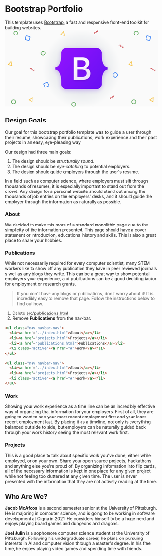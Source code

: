 # Bootstrap Portfolio
This template uses [Bootstrap](https://getbootstrap.com/), a fast and responsive front-end toolkit for building websites.
![Bootstrap Logo](assets/bootstrap_logo.png)

## Design Goals
Our goal for this bootstrap portfolio template was to guide a user through their resume, showcasing their publications, work experience and their past projects in an easy, eye-pleasing way.

Our design had three main goals:
1. The design should be _structurally sound_.
1. The design should be _eye-catching_ to potential employers.
1. The design should guide employers through the user's resume.

In a field such as computer science, where employers must sift through thousands of resumes, it is especially important to stand out from the crowd. Any design for a personal website should stand out among the thousands of job entries on the employers' desks, and it should guide the employer through the information as naturally as possible.

### About
We decided to make this more of a standard monolithic page due to the simplicity of the information presented. This page should have a cover statement or introduction, educational history and skills. This is also a great place to share your hobbies.

### Publications
While not necessarily required for every computer scientist, many STEM workers like to show off any publication they have in peer reviewed journals s well as any blogs they write. This can be a great way to show potential employers your experience, and publications can be a good deciding factor for employment or research grants.

> If you don't have any blogs or publications, don't worry about it! It is incredibly easy to remove that page. Follow the instructions below to find out how.

1. Delete [src/publications.html](src/work.html)
1. Remove **Publications** from the nav-bar.
```html
<ul class="nav navbar-nav">
  <li><a href="../index.html">About</a></li>
  <li><a href="projects.html">Projects</a></li>
  <li><a href="publications.html">Publications</a></li>
  <li class="active"><a href="#">Work</a></li>
</ul>
```
```html
<ul class="nav navbar-nav">
  <li><a href="../index.html">About</a></li>
  <li><a href="projects.html">Projects</a></li>
  <li class="active"><a href="#">Work</a></li>
</ul>
```

### Work
Showing your work experience as a time line can be an incredibly effective way of organizing that information for your employers. First of all, they are going to  want to see your most recent employment first and your least recent employment last. By placing it as a timeline, not only is everything balanced out side to side, but employers can be naturally guided back through your work history seeing the most relevant work first.

### Projects
This is a good place to talk about specific work you've done, either while employed, or on your own. Share your open source projects, Hackathons and anything else you're proud of. By organizing information into flip cards, all of the necessary information is kept in one place for any given project while not feeling too cluttered at any given time. The user is never presented with the information that they are not actively reading at the time.


## Who Are We?
**Jacob McAfoos** is a second semester senior at the University of Pittsburgh. He is majoring in computer science, and is going to be working in software development at Cigna in 2021. He considers himself to be a huge nerd and enjoys playing board games and dungeons and dragons.

**Joel Julin** is a sophomore computer science student at the University of Pittsburgh. Following his undergraduate career, he plans on pursuing interests in AI and computer vision through a master's degree. In his free time, he enjoys playing video games and spending time with friends. 

